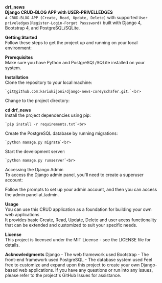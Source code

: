 **drf_news**<br>
**Django CRUD-BLOG APP with USER-PRIVELLEDGES**<br>
`A CRUD-BLOG APP (Create, Read, Update, Delete)` with supported `User priveledges(Register-Login-Forgot Passsword)` built with Django 4, Bootstrap 4, and PostgreSQL/SQLite.

**Getting Started**<br>
Follow these steps to get the project up and running on your local environment:<br>

**Prerequisites**<br>
Make sure you have Python and PostgreSQL/SQLite installed on your system.<br>

**Installation**<br>
Clone the repository to your local machine:<br>

    `git@github.com:kariukijoni/django-news-coreyschafer.git.`<br>
Change to the project directory:

**cd drf_news**<br>
Install the project dependencies using pip:<br>

    `pip install -r requirements.txt`<br>
Create the PostgreSQL database by running migrations:<br>

    `python manage.py migrate`<br>
Start the development server:<br>

    `python manage.py runserver`<br>
Accessing the Django Admin<br>
To access the Django admin panel, you'll need to create a superuser account:<br>

Follow the prompts to set up your admin account, and then you can access the admin panel at /admin.<br>

**Usage**<br>
You can use this CRUD application as a foundation for building your own web applications.<br>
It provides basic Create, Read, Update, Delete and user acess functionality that can be extended and customized to suit your specific needs.<br>

**License**<br>
This project is licensed under the MIT License - see the LICENSE file for details.

**Acknowledgments**
Django - The web framework used
Bootstrap - The front-end framework used
PostgreSQL - The database system used
Feel free to customize and expand upon this project to create your own Django-based web applications. 
If you have any questions or run into any issues, please refer to the project's GitHub Issues for assistance.
